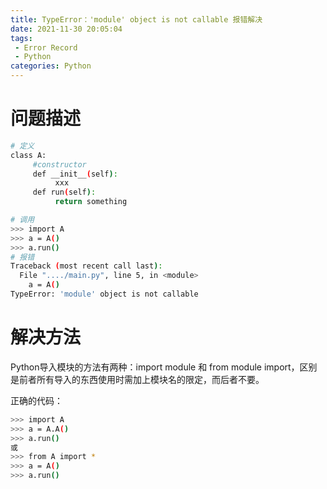 ```yaml
---
title: TypeError：'module' object is not callable 报错解决
date: 2021-11-30 20:05:04
tags:
 - Error Record
 - Python
categories: Python
---
```


# 问题描述

```bash
# 定义
class A:
     #constructor
     def __init__(self):
          xxx
     def run(self):
          return something

# 调用
>>> import A
>>> a = A()
>>> a.run()
# 报错
Traceback (most recent call last):
  File "..../main.py", line 5, in <module>
    a = A()
TypeError: 'module' object is not callable
```

<!-- more -->

# 解决方法

Python导入模块的方法有两种：import module 和 from module import，区别是前者所有导入的东西使用时需加上模块名的限定，而后者不要。

正确的代码：

```bash
>>> import A
>>> a = A.A()
>>> a.run()
或
>>> from A import *
>>> a = A()
>>> a.run()
```
